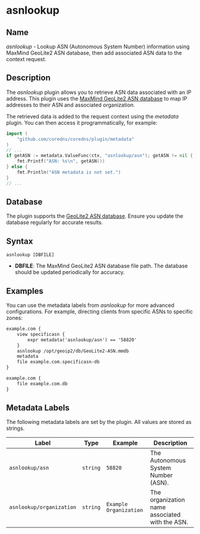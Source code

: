 # asnlookup

## Name

*asnlookup* - Lookup ASN (Autonomous System Number) information using MaxMind GeoLite2 ASN database, then add associated ASN data to the context request.

## Description

The *asnlookup* plugin allows you to retrieve ASN data associated with an IP address. This plugin uses the [MaxMind GeoLite2 ASN database](https://dev.maxmind.com/geoip/docs/databases) to map IP addresses to their ASN and associated organization.

The retrieved data is added to the request context using the *metadata* plugin. You can then access it programmatically, for example:

```go
import (
    "github.com/coredns/coredns/plugin/metadata"
)
// ...
if getASN := metadata.ValueFunc(ctx, "asnlookup/asn"); getASN != nil {
    fmt.Printf("ASN: %s\n", getASN())
} else {
    fmt.Println("ASN metadata is not set.")
}
// ...
```

## Database

The plugin supports the [GeoLite2 ASN database](https://dev.maxmind.com/geoip/geolite2-free-geolocation-data). Ensure you update the database regularly for accurate results.

## Syntax

```text
asnlookup [DBFILE]
```


* **DBFILE**: The MaxMind GeoLite2 ASN database file path. The database should be updated periodically for accuracy.

## Examples

You can use the metadata labels from *asnlookup* for more advanced configurations. For example, directing clients from specific ASNs to specific zones:

```txt
example.com {
    view specificasn {
        expr metadata('asnlookup/asn') == '58820'
    }
    asnlookup /opt/geoip2/db/GeoLite2-ASN.mmdb
    metadata
    file example.com.specificasn-db
}

example.com {
    file example.com.db
}
```

## Metadata Labels

The following metadata labels are set by the plugin. All values are stored as strings.

| Label                 | Type     | Example                           | Description                          |
|-----------------------|----------|-----------------------------------|--------------------------------------|
| `asnlookup/asn`       | `string` | `58820`                           | The Autonomous System Number (ASN). |
| `asnlookup/organization` | `string` | `Example Organization`            | The organization name associated with the ASN. |


